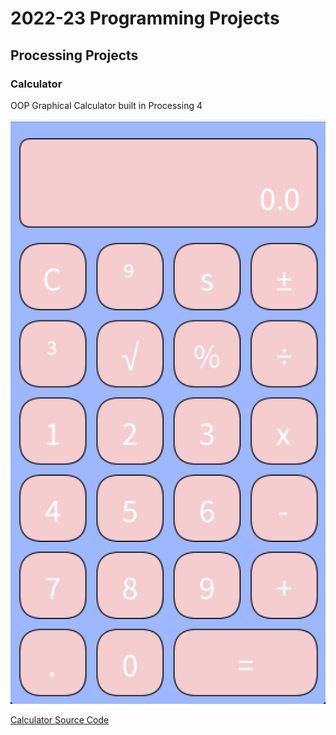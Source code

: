 # 2022-23 Programming Projects

## Processing Projects

### Calculator

OOP Graphical Calculator built in Processing 4

![Running Calculator](https://github.com/andrewhopkins9/programingportfolio/blob/main/images/calc.png)

[Calculator Source Code](https://github.com/andrewhopkins9/programingportfolio/tree/main/src/calc)
